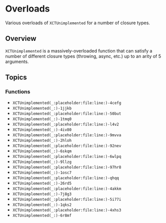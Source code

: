 # Overloads

Various overloads of `XCTUnimplemented` for a number of closure types.

## Overview

`XCTUnimplemented` is a massively-overloaded function that can satisfy a number of different closure types (throwing, async, etc.) up to an arity of 5 arguments.

## Topics

### Functions

- ``XCTUnimplemented(_:placeholder:file:line:)-4cefg``
- ``XCTUnimplemented(_:)-1jjkb``
- ``XCTUnimplemented(_:placeholder:file:line:)-50but``
- ``XCTUnimplemented(_:)-1tmq0``
- ``XCTUnimplemented(_:placeholder:file:line:)-l4v2``
- ``XCTUnimplemented(_:)-4iv80``
- ``XCTUnimplemented(_:placeholder:file:line:)-9mvva``
- ``XCTUnimplemented(_:)-2hloh``
- ``XCTUnimplemented(_:placeholder:file:line:)-92nev``
- ``XCTUnimplemented(_:)-6skqm``
- ``XCTUnimplemented(_:placeholder:file:line:)-6wlpq``
- ``XCTUnimplemented(_:)-9llzg``
- ``XCTUnimplemented(_:placeholder:file:line:)-97hr8``
- ``XCTUnimplemented(_:)-1osc7``
- ``XCTUnimplemented(_:placeholder:file:line:)-qhqq``
- ``XCTUnimplemented(_:)-26rd5``
- ``XCTUnimplemented(_:placeholder:file:line:)-4akkm``
- ``XCTUnimplemented(_:)-7j8g3``
- ``XCTUnimplemented(_:placeholder:file:line:)-5i77i``
- ``XCTUnimplemented(_:)-1qks2``
- ``XCTUnimplemented(_:placeholder:file:line:)-4xhs3``
- ``XCTUnimplemented(_:)-6r8mf``

